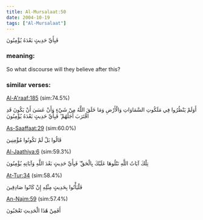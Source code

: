 ```yaml
---
title: Al-Mursalaat:50
date: 2004-10-19
tags: ["Al-Mursalaat"]
---
```

فَبِأَيِّ حَدِيثٍ بَعْدَهُ يُؤْمِنُونَ
### meaning: 
So what discourse will they believe after this?
### similar verses: 

[Al-A'raaf:185](/7/185) (sim:74.5%)

أَوَلَمْ يَنْظُرُوا فِي مَلَكُوتِ السَّمَاوَاتِ وَالْأَرْضِ وَمَا خَلَقَ اللَّهُ مِنْ شَيْءٍ وَأَنْ عَسَىٰ أَنْ يَكُونَ قَدِ اقْتَرَبَ أَجَلُهُمْ ۖ فَبِأَيِّ حَدِيثٍ بَعْدَهُ يُؤْمِنُونَ

[As-Saaffaat:29](/37/29) (sim:60.0%)

قَالُوا بَلْ لَمْ تَكُونُوا مُؤْمِنِينَ

[Al-Jaathiya:6](/45/6) (sim:59.3%)

تِلْكَ آيَاتُ اللَّهِ نَتْلُوهَا عَلَيْكَ بِالْحَقِّ ۖ فَبِأَيِّ حَدِيثٍ بَعْدَ اللَّهِ وَآيَاتِهِ يُؤْمِنُونَ

[At-Tur:34](/52/34) (sim:58.4%)

فَلْيَأْتُوا بِحَدِيثٍ مِثْلِهِ إِنْ كَانُوا صَادِقِينَ

[An-Najm:59](/53/59) (sim:57.4%)

أَفَمِنْ هَٰذَا الْحَدِيثِ تَعْجَبُونَ
